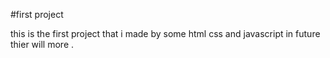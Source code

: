 #first project 

this is the first project that i made by some html css and javascript in future thier will more .
